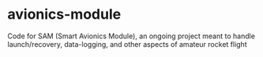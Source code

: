 # avionics-module
Code for SAM (Smart Avionics Module), an ongoing project meant to handle launch/recovery, data-logging, and other aspects of amateur rocket flight 
